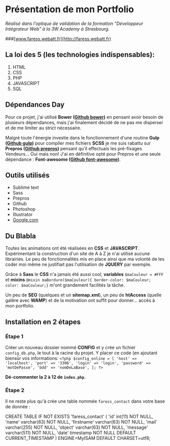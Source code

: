 # Présentation de mon Portfolio
*Réalisé dans l'optique de validation de la formation "Développeur Intégrateur Web" à la 3W Academy à Strasbourg.*

###[www.faress.webatt.fr](http://faress.webatt.fr)

## La loi des 5 (les technologies indispensables):

1. HTML
2. CSS
3. PHP
4. JAVASCRIPT
5. SQL

## Dépendances Day

Pour ce projet, j'ai utilisé **Bower ([Github bower](https://github.com/bower/bower/))** en pensant avoir besoin de plusieurs dépendances, mais j'ai finalement décidé de ne pas me disperser et de me limiter au strict nécessaire.

Malgré toute l'énergie investie dans le fonctionnement d'une routine **Gulp ([Github gulp](https://github.com/bower/bower/))** pour compiler mes fichiers **SCSS** je me suis rabattu sur **Prepros ([Github prepros](https://github.com/Subash/Prepros/))** pensant qu'il effectuais les pré-fixages Vendeurs... Oui mais non! J'ai en définitive opté pour Prepros et une seule dépendance : **Font-awesome ([Github font-awesome](https://github.com/FortAwesome/Font-Awesome/))**.

## Outils utilisés

* Sublime text
* Sass
* Prepros
* Github
* Photoshop
* Illustrator
* [Google.com](https://google.com/)

## Du Blabla

Toutes les animations ont été réalisées en **CSS** et **JAVASCRIPT**. Expérimentant la construction d'un site de A à Z je n'ai utilisé aucune librairies. Le peu de fonctionnalités mis en place ainsi que ma volonté de les coder moi même ne justifiait pas l'utilisation de **JQUERY** par exemple.

Grâce à **Sass** le **CSS** n'a jamais été aussi cool, **variables** `$maCouleur = #FFF` et **mixins** `@mixin maBordure($maCouleur){ border-color: $maCouleur; color: $maCouleur;}` m'ont grandement facilités la tâche.

Un peu de **SEO** (quelques **<meta>** et un **sitemap.xml**), un peu de **htAccess** (quelle galère avec **WAMP**) et de la motivation ont suffit pour donner... accès à mon portfolio.

## Installation en 2 étapes

### Étape 1

Créer un nouveau dossier nommé **CONFIG** et y crée un fichier `config_db.php`, le tout à la racine du projet. Y placer ce code (en ajoutant biensûr vos informations:
`<?php
	$config_online = [
		'host' => 'localhost',
		'port' => '3306',
		'login' => 'login',
		'password' => 'motDePasse',
		'bdd' => 'nomDeLaBase',
	];
?>`

**Dé-commenter la 2 à 12 de `index.php`.**

### Étape 2

Il ne reste plus qu'à crée une table nommée `faress_contact` dans votre base de donnée :

CREATE TABLE IF NOT EXISTS 'faress_contact' (
  'id' int(11) NOT NULL,
  'name' varchar(63) NOT NULL,
  'firstname' varchar(63) NOT NULL,
  'mail' varchar(255) NOT NULL,
  'object' varchar(63) NOT NULL,
  'message' varchar(511) NOT NULL,
  'date' timestamp NOT NULL DEFAULT CURRENT_TIMESTAMP
) ENGINE=MyISAM DEFAULT CHARSET=utf8;
